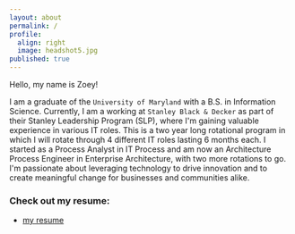 ```yaml
---
layout: about
permalink: /
profile:
  align: right
  image: headshot5.jpg
published: true
---
```


<!-- [Gradfolio](https://github.com/jitinnair1/gradfolio){:target="_blank"} is a responsive, dark-mode ready Jekyll theme designed keeping academia in mind. The easiest way to install the theme is to fork it using GitHub. Check the README file for [instructions](https://github.com/jitinnair1/gradfolio#installation){:target="_blank"}.

If you want to use this space to write your biography here, edit the `index.md` file. You can put a picture in, too. Rename your picture to `profile.png` and put it in the `assets/images/` folder.

The social-icons footer can be used to link profiles from GitHub, OrcID and ReasearchGate aprart form the usual Twitter, LinkedIn and Facebook. You can add your user ID in the `_config.yml` file to link your accounts.

PS: If you liked the theme, do star it on GitHub!

### Also, check out:

- [autoCV](https://github.com/jitinnair1/autocv) - a LaTeX template that builds and deploys the CV using GitHub Actions, so you will always have a ready link for your latest CV
- [Tail](https://github.com/jitinnair1/tail) - a minimal, quick-setup template for a blog
 -->

Hello, my name is Zoey!

I am a graduate of the `University of Maryland` with a B.S. in Information Science. Currently, I am a working at `Stanley Black & Decker` as part of their Stanley Leadership Program (SLP), where I'm gaining valuable experience in various IT roles. This is a two year long rotational program in which I will rotate through 4 different IT roles lasting 6 months each. I started as a Process Analyst in IT Process and am now an Architecture Process Engineer in Enterprise Architecture, with two more rotations to go. I'm passionate about leveraging technology to drive innovation and to create meaningful change for businesses and communities alike.

### Check out my resume:

- [my resume]([https://zcanast.github.io/resume/cv.pdf](https://zcanast.github.io/resume/resume.pdf))

